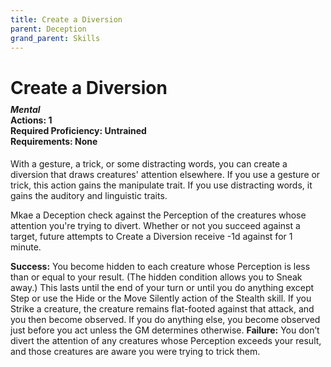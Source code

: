```yaml
---
title: Create a Diversion
parent: Deception
grand_parent: Skills
---
```


# Create a Diversion

<div style="margin-top:-10px;"></div>

#### *Mental*<br>**Actions:** 1<br>**Required Proficiency:** Untrained<br>**Requirements:** None
With a gesture, a trick, or some distracting words, you can create a diversion that draws creatures' attention elsewhere. If you use a gesture or trick, this action gains the manipulate trait. If you use distracting words, it gains the auditory and linguistic traits.

Mkae a Deception check against the Perception of the creatures whose attention you're trying to divert. Whether or not you succeed against a target, future attempts to Create a Diversion receive -1d against for 1 minute.

**Success:** You become hidden to each creature whose Perception is less than or equal to your result. (The hidden condition allows you to Sneak away.) This lasts until the end of your turn or until you do anything except Step or use the Hide or the Move Silently action of the Stealth skill. If you Strike a creature, the creature remains flat-footed against that attack, and you then become observed. If you do anything else, you become observed just before you act unless the GM determines otherwise.
**Failure:** You don’t divert the attention of any creatures whose Perception exceeds your result, and those creatures are aware you were trying to trick them.

